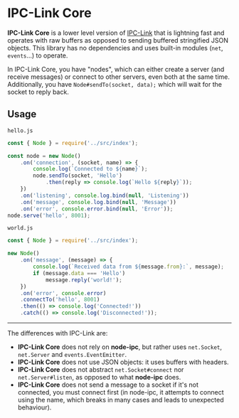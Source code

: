 # IPC-Link Core

**IPC-Link Core** is a lower level version of [IPC-Link](https://github.com/kyranet/ipc-link) that is lightning fast and operates with raw buffers as opposed to sending buffered stringified JSON objects. This library has no dependencies and uses built-in modules (`net`, `events`...) to operate.

In IPC-Link Core, you have "nodes", which can either create a server (and receive messages) or connect to other servers, even both at the same time. Additionally, you have `Node#sendTo(socket, data);` which will wait for the socket to reply back.

## Usage

`hello.js`

```javascript
const { Node } = require('../src/index');

const node = new Node()
	.on('connection', (socket, name) => {
		console.log(`Connected to ${name}`);
		node.sendTo(socket, 'Hello')
			.then(reply => console.log(`Hello ${reply}`));
	})
	.on('listening', console.log.bind(null, 'Listening'))
	.on('message', console.log.bind(null, 'Message'))
	.on('error', console.error.bind(null, 'Error'));
node.serve('hello', 8001);
```

`world.js`

```javascript
const { Node } = require('../src/index');

new Node()
	.on('message', (message) => {
		console.log(`Received data from ${message.from}:`, message);
		if (message.data === 'Hello')
			message.reply('world!');
	})
	.on('error', console.error)
	.connectTo('hello', 8001)
	.then(() => console.log('Connected!'))
	.catch(() => console.log('Disconnected!'));
```

---

The differences with IPC-Link are:

- **IPC-Link Core** does not rely on **node-ipc**, but rather uses `net.Socket`, `net.Server` and `events.EventEmitter`.
- **IPC-Link Core** does not use JSON objects: it uses buffers with headers.
- **IPC-Link Core** does not abstract `net.Socket#connect` nor `net.Server#listen`, as opposed to what **node-ipc** does.
- **IPC-Link Core** does not send a message to a socket if it's not connected, you must connect first (in node-ipc, it attempts to connect using the name, which breaks in many cases and leads to unexpected behaviour).
